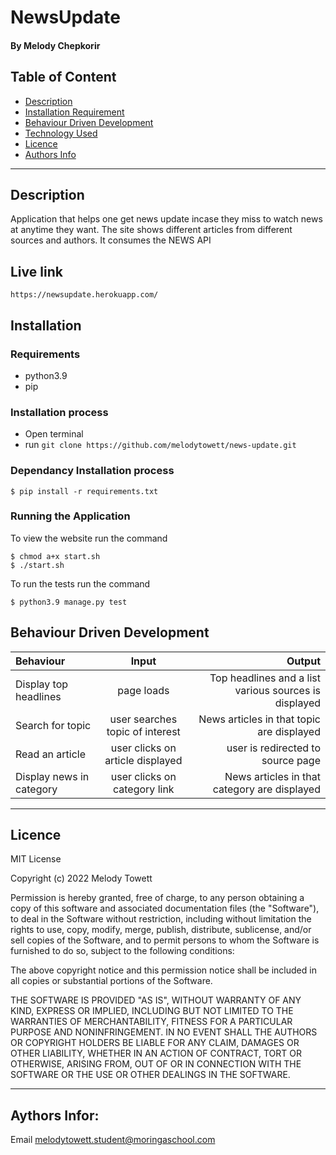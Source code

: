 # NewsUpdate
#### By Melody Chepkorir
## Table of Content
+ [Description](#description)
+ [Installation Requirement](#Installation)
+ [Behaviour Driven Development](#Behaviour-Driven-Development)
+ [Technology Used](#technology-used)
+ [Licence](#licence)
+ [Authors Info](#authors-info)

****
## Description
Application that helps one get news update incase they miss to watch news at anytime they want. The site shows different articles from different sources and authors. It consumes the NEWS API

## Live link
`https://newsupdate.herokuapp.com/`
## Installation
### Requirements
* python3.9
* pip 
### Installation process
* Open terminal
* run `git clone https://github.com/melodytowett/news-update.git`

### Dependancy Installation process
```
$ pip install -r requirements.txt

```

### Running the Application
To view the website run the command
```
$ chmod a+x start.sh
$ ./start.sh

```
To run the tests run the command
```
$ python3.9 manage.py test

```
## Behaviour Driven Development
| Behaviour | Input | Output |
| :---------------- | :---------------: | ------------------: |
| Display top headlines | page loads | Top headlines and a list various sources is displayed|
| Search for topic  | user searches topic of interest| News articles in that topic are displayed|
| Read an article  | user clicks on article displayed | user is redirected to  source page|
| Display news in category | user clicks on category link | News articles in that category are displayed |

****


## Licence
MIT License

Copyright (c) 2022 Melody Towett

Permission is hereby granted, free of charge, to any person obtaining a copy
of this software and associated documentation files (the "Software"), to deal
in the Software without restriction, including without limitation the rights
to use, copy, modify, merge, publish, distribute, sublicense, and/or sell
copies of the Software, and to permit persons to whom the Software is
furnished to do so, subject to the following conditions:

The above copyright notice and this permission notice shall be included in all
copies or substantial portions of the Software.

THE SOFTWARE IS PROVIDED "AS IS", WITHOUT WARRANTY OF ANY KIND, EXPRESS OR
IMPLIED, INCLUDING BUT NOT LIMITED TO THE WARRANTIES OF MERCHANTABILITY,
FITNESS FOR A PARTICULAR PURPOSE AND NONINFRINGEMENT. IN NO EVENT SHALL THE
AUTHORS OR COPYRIGHT HOLDERS BE LIABLE FOR ANY CLAIM, DAMAGES OR OTHER
LIABILITY, WHETHER IN AN ACTION OF CONTRACT, TORT OR OTHERWISE, ARISING FROM,
OUT OF OR IN CONNECTION WITH THE SOFTWARE OR THE USE OR OTHER DEALINGS IN THE
SOFTWARE.


****


## Aythors Infor:
Email melodytowett.student@moringaschool.com
